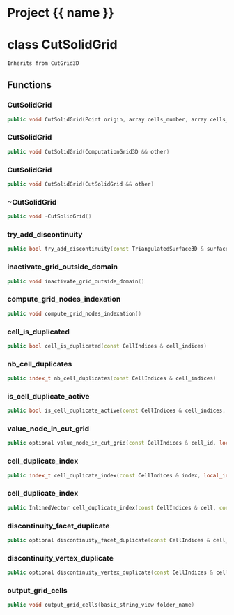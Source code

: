 <script setup>
import {useRoute} from 'vitepress'
const {path} = useRoute()
const tokens = path.split('/')
const words = tokens[2].split('-');
for (let i = 0; i < words.length; i++) {
    words[i] = words[i].charAt(0).toUpperCase() + words[i].slice(1);
    words[i] = words[i].replace('geode', 'Geode')
}
const name = words.join('-');
</script>
# Project {{ name }}

# class CutSolidGrid


```cpp
Inherits from CutGrid3D
```



## Functions

### CutSolidGrid

```cpp
public void CutSolidGrid(Point origin, array cells_number, array cells_length)
```


### CutSolidGrid

```cpp
public void CutSolidGrid(ComputationGrid3D && other)
```


### CutSolidGrid

```cpp
public void CutSolidGrid(CutSolidGrid && other)
```


### ~CutSolidGrid

```cpp
public void ~CutSolidGrid()
```


### try_add_discontinuity

```cpp
public bool try_add_discontinuity(const TriangulatedSurface3D & surface)
```


### inactivate_grid_outside_domain

```cpp
public void inactivate_grid_outside_domain()
```


### compute_grid_nodes_indexation

```cpp
public void compute_grid_nodes_indexation()
```


### cell_is_duplicated

```cpp
public bool cell_is_duplicated(const CellIndices & cell_indices)
```


### nb_cell_duplicates

```cpp
public index_t nb_cell_duplicates(const CellIndices & cell_indices)
```


### is_cell_duplicate_active

```cpp
public bool is_cell_duplicate_active(const CellIndices & cell_indices, index_t cell_duplicate_index)
```


### value_node_in_cut_grid

```cpp
public optional value_node_in_cut_grid(const CellIndices & cell_id, local_index_t cell_node_id, index_t cell_duplicate_id)
```


### cell_duplicate_index

```cpp
public index_t cell_duplicate_index(const CellIndices & index, local_index_t cell_node_id)
```


### cell_duplicate_index

```cpp
public InlinedVector cell_duplicate_index(const CellIndices & cell, const Point3D & position)
```


### discontinuity_facet_duplicate

```cpp
public optional discontinuity_facet_duplicate(const CellIndices & cell_indices, const uuid & discontinuity_id, index_t discontinuity_facet, const Vector3D & normal_towards_duplicate)
```


### discontinuity_vertex_duplicate

```cpp
public optional discontinuity_vertex_duplicate(const CellIndices & cell_indices, const uuid & discontinuity_id, index_t discontinuity_vertex, index_t discontinuity_facet, const Vector3D & normal_towards_duplicate)
```


### output_grid_cells

```cpp
public void output_grid_cells(basic_string_view folder_name)
```




